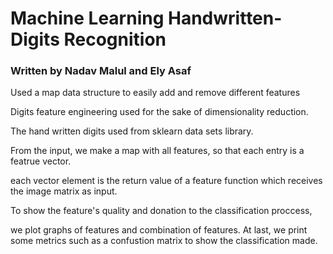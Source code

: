# Machine Learning Handwritten-Digits Recognition
<h3>Written by Nadav Malul and Ely Asaf </h3>
<p>Used a map data structure to easily add and remove different features</p>
<p>Digits feature engineering used for the sake of dimensionality reduction.</p>
<p>The hand written digits used from sklearn data sets library.</p>
<p>From the input, we make a map with all features, so that each entry is a featrue
vector.</p>
<p>each vector element is the return value of a feature function which receives the image matrix as input. </p>
<p>To show the feature's quality and donation to the classification proccess, </p>
<p>we plot graphs of features and combination of features. At last, we print some metrics such as a confustion
matrix to show the classification made.</p>





 
